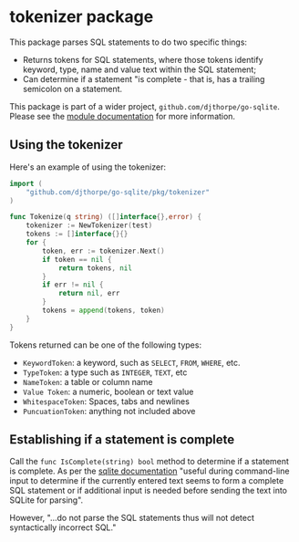 # tokenizer package

This package parses SQL statements to do two specific things:

  * Returns tokens for SQL statements, where those tokens identify keyword, type, name and value
    text within the SQL statement;
  * Can determine if a statement "is complete - that is, has a trailing semicolon on a statement.

This package is part of a wider project, `github.com/djthorpe/go-sqlite`.
Please see the [module documentation](https://github.com/djthorpe/go-sqlite/blob/master/README.md)
for more information.

## Using the tokenizer

Here's an example of using the tokenizer:


```go
import (
	"github.com/djthorpe/go-sqlite/pkg/tokenizer"
)

func Tokenize(q string) ([]interface{},error) {
    tokenizer := NewTokenizer(test)
    tokens := []interface{}{}
    for {
        token, err := tokenizer.Next()
        if token == nil {
            return tokens, nil
        }
        if err != nil {
            return nil, err
        }
        tokens = append(tokens, token)
    }
}
```

Tokens returned can be one of the following types:

  * `KeywordToken`: a keyword, such as `SELECT`, `FROM`, `WHERE`, etc.
  * `TypeToken`: a type such as `INTEGER`, `TEXT`, etc
  * `NameToken`: a table or column name
  * `Value Token`: a numeric, boolean or text value
  * `WhitespaceToken`: Spaces, tabs and newlines
  * `PuncuationToken`: anything not included above

## Establishing if a statement is complete

Call the `func IsComplete(string) bool` method to determine if a statement is complete.
As per the [sqlite documentation](https://www.sqlite.org/c3ref/complete.html) "useful during 
command-line input to determine if the currently entered text seems to form a complete SQL 
statement or if additional input is needed before sending the text into SQLite for parsing".

However, "...do not parse the SQL statements thus will not detect syntactically incorrect SQL."



